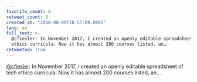 ```yaml
---
favorite_count: 0
retweet_count: 0
created_at: "2018-08-09T18:57:09.000Z"
lang: en
full_text: >-
  @cfiesler: In November 2017, I created an openly editable spreadsheet of tech
  ethics curricula. Now it has almost 200 courses listed, an…
retweeted: true
---
```


[@cfiesler](https://twitter.com/cfiesler): In November 2017, I created an openly
editable spreadsheet of tech ethics curricula. Now it has almost 200 courses
listed, an…
